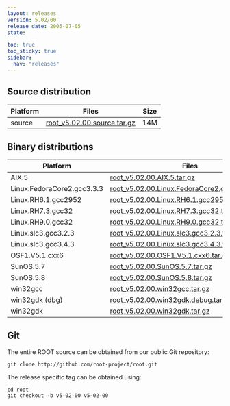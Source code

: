 ```yaml
---
layout: releases
version: 5.02/00
release_date: 2005-07-05
state:

toc: true
toc_sticky: true
sidebar:
  nav: "releases"
---
```



## Source distribution

| Platform       | Files | Size |
|-----------|-------|-----|
| source | [root_v5.02.00.source.tar.gz](https://root.cern/download/root_v5.02.00.source.tar.gz) |  14M |


## Binary distributions

| Platform       | Files | Size |
|-----------|-------|-----|
| AIX.5 | [root_v5.02.00.AIX.5.tar.gz](https://root.cern/download/root_v5.02.00.AIX.5.tar.gz) |  34M |
| Linux.FedoraCore2.gcc3.3.3 | [root_v5.02.00.Linux.FedoraCore2.gcc3.3.3.tar.gz](https://root.cern/download/root_v5.02.00.Linux.FedoraCore2.gcc3.3.3.tar.gz) |  26M |
| Linux.RH6.1.gcc2952 | [root_v5.02.00.Linux.RH6.1.gcc2952.tar.gz](https://root.cern/download/root_v5.02.00.Linux.RH6.1.gcc2952.tar.gz) |  23M |
| Linux.RH7.3.gcc32 | [root_v5.02.00.Linux.RH7.3.gcc32.tar.gz](https://root.cern/download/root_v5.02.00.Linux.RH7.3.gcc32.tar.gz) |  28M |
| Linux.RH9.0.gcc32 | [root_v5.02.00.Linux.RH9.0.gcc32.tar.gz](https://root.cern/download/root_v5.02.00.Linux.RH9.0.gcc32.tar.gz) |  25M |
| Linux.slc3.gcc3.2.3 | [root_v5.02.00.Linux.slc3.gcc3.2.3.tar.gz](https://root.cern/download/root_v5.02.00.Linux.slc3.gcc3.2.3.tar.gz) |  24M |
| Linux.slc3.gcc3.4.3 | [root_v5.02.00.Linux.slc3.gcc3.4.3.tar.gz](https://root.cern/download/root_v5.02.00.Linux.slc3.gcc3.4.3.tar.gz) |  27M |
| OSF1.V5.1.cxx6 | [root_v5.02.00.OSF1.V5.1.cxx6.tar.gz](https://root.cern/download/root_v5.02.00.OSF1.V5.1.cxx6.tar.gz) |  31M |
| SunOS.5.7 | [root_v5.02.00.SunOS.5.7.tar.gz](https://root.cern/download/root_v5.02.00.SunOS.5.7.tar.gz) |  33M |
| SunOS.5.8 | [root_v5.02.00.SunOS.5.8.tar.gz](https://root.cern/download/root_v5.02.00.SunOS.5.8.tar.gz) |  30M |
| win32gcc | [root_v5.02.00.win32gcc.tar.gz](https://root.cern/download/root_v5.02.00.win32gcc.tar.gz) |  28M |
| win32gdk (dbg) | [root_v5.02.00.win32gdk.debug.tar.gz](https://root.cern/download/root_v5.02.00.win32gdk.debug.tar.gz) |  56M |
| win32gdk | [root_v5.02.00.win32gdk.tar.gz](https://root.cern/download/root_v5.02.00.win32gdk.tar.gz) |  30M |


## Git
The entire ROOT source can be obtained from our public Git repository:

~~~
git clone http://github.com/root-project/root.git
~~~
The release specific tag can be obtained using:
~~~
cd root
git checkout -b v5-02-00 v5-02-00
~~~

